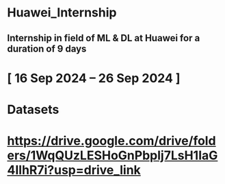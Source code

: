# Huawei_Internship
## Internship in field of ML &amp; DL at Huawei for a duration of 9 days
# [ 16 Sep 2024 – 26 Sep 2024 ]
# Datasets
# https://drive.google.com/drive/folders/1WqQUzLESHoGnPbplj7LsH1IaG4IlhR7i?usp=drive_link
